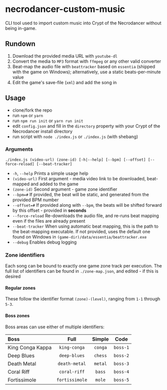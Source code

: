 # necrodancer-custom-music
CLI tool used to import custom music into Crypt of the Necrodancer without being in-game.

## Rundown
1) Download the provided media URL with `youtube-dl`
2) Convert the media to `MP3` format with `ffmpeg` or any other valid converter
3) Beat-map the audio file with `beattracker` based on `essentia` (shipped with the game on Windows); alternatively, use a static beats-per-minute value
4) Edit the game's save-file (`xml`) and add the song in 

## Usage
- clone/fork the repo
- run `npm` or `yarn`
- run `npm run init` or `yarn run init`
- edit `config.json` and fill in the `directory` property with your Crypt of the Necrodancer install directory
- run script with `node ./index.js` or `./index.js` (with shebang)

### Arguments
```./index.js (video-url) (zone-id) [-h|--help] [--bpm] [--offset] [--force-reload] [--beat-tracker]```

- `-h`, `--help` Prints a simple usage help
- `(video-url)` First argument - media video link to be downloaded, beat-mapped and added to the game
- `(zone-id)` Second argument - game zone identifier
- `--bpm=#` If provided, the beat will be static, and generated from the provided BPM number
- `--offset=#` If provided along with `--bpm`, the beats will be shifted forward by this offset - provided in **seconds**
- `--force-reload` Re-downloads the audio file, and re-runs beat mapping even if the files are already present
- `--beat-tracker` When using automatic beat mapping, this is the path to the beat-mapping executable.
If not provided, uses the default one found on Windows in `(game-dir)/data/essentia/beattracker.exe` 
- `--debug` Enables debug logging

### Zone identifiers
Each song can be bound to exactly one game zone track per execution.
The full list of identifiers can be found in `./zone-map.json`, and edited - if this is desired

#### Regular zones
These follow the identifier format `(zone)-(level)`, ranging from `1-1` through `5-3`.

#### Boss zones
Boss areas can use either of multiple identifiers:

| Boss  |Full | Simple | Code  |
| :---- |:---:|  :---: | :---: |
| King Conga Kappa | `king-conga`   | `conga` | `boss-1` |
| Deep Blues       | `deep-blues`   | `chess` | `boss-2` |
| Death Metal      | `death-metal`  | `metal` | `boss-3` |
| Coral Riff       | `coral-riff`   | `bass`  | `boss-4` |
| Fortissimole     | `fortissimole` | `mole`  | `boss-5` |


